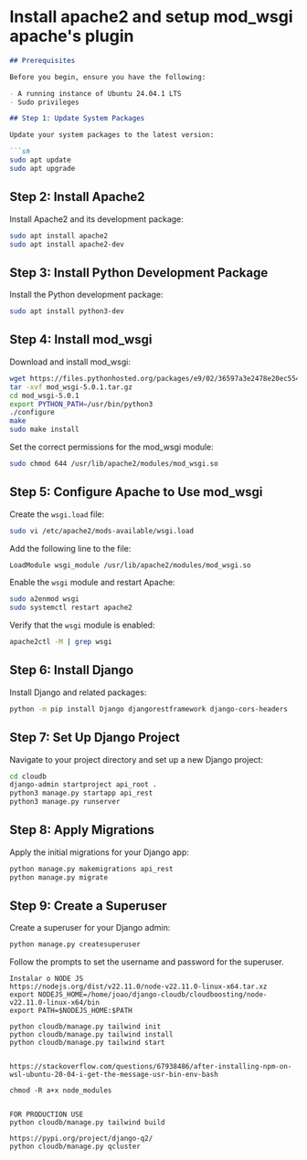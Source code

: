 # Install apache2 and setup mod_wsgi apache's plugin 
```markdown
## Prerequisites

Before you begin, ensure you have the following:

- A running instance of Ubuntu 24.04.1 LTS
- Sudo privileges

## Step 1: Update System Packages

Update your system packages to the latest version:

```sh
sudo apt update
sudo apt upgrade
```

## Step 2: Install Apache2

Install Apache2 and its development package:

```sh
sudo apt install apache2
sudo apt install apache2-dev
```

## Step 3: Install Python Development Package

Install the Python development package:

```sh
sudo apt install python3-dev
```

## Step 4: Install mod_wsgi

Download and install mod_wsgi:

```sh
wget https://files.pythonhosted.org/packages/e9/02/36597a3e2478e20ec55432dd153fd23067d2dc5ec736ae16ccc08905f8cb/mod_wsgi-5.0.1.tar.gz
tar -xvf mod_wsgi-5.0.1.tar.gz
cd mod_wsgi-5.0.1
export PYTHON_PATH=/usr/bin/python3
./configure
make
sudo make install
```

Set the correct permissions for the mod_wsgi module:

```sh
sudo chmod 644 /usr/lib/apache2/modules/mod_wsgi.so
```

## Step 5: Configure Apache to Use mod_wsgi

Create the `wsgi.load` file:

```sh
sudo vi /etc/apache2/mods-available/wsgi.load
```

Add the following line to the file:

```sh
LoadModule wsgi_module /usr/lib/apache2/modules/mod_wsgi.so
```

Enable the `wsgi` module and restart Apache:

```sh
sudo a2enmod wsgi
sudo systemctl restart apache2
```

Verify that the `wsgi` module is enabled:

```sh
apache2ctl -M | grep wsgi
```

## Step 6: Install Django

Install Django and related packages:

```sh
python -m pip install Django djangorestframework django-cors-headers
```

## Step 7: Set Up Django Project

Navigate to your project directory and set up a new Django project:

```sh
cd cloudb
django-admin startproject api_root .
python3 manage.py startapp api_rest
python3 manage.py runserver
```

## Step 8: Apply Migrations

Apply the initial migrations for your Django app:

```sh
python manage.py makemigrations api_rest
python manage.py migrate
```

## Step 9: Create a Superuser

Create a superuser for your Django admin:

```sh
python manage.py createsuperuser
```

Follow the prompts to set the username and password for the superuser.
```
Instalar o NODE JS
https://nodejs.org/dist/v22.11.0/node-v22.11.0-linux-x64.tar.xz
export NODEJS_HOME=/home/joao/django-cloudb/cloudboosting/node-v22.11.0-linux-x64/bin
export PATH=$NODEJS_HOME:$PATH

python cloudb/manage.py tailwind init
python cloudb/manage.py tailwind install
python cloudb/manage.py tailwind start


https://stackoverflow.com/questions/67938486/after-installing-npm-on-wsl-ubuntu-20-04-i-get-the-message-usr-bin-env-bash

chmod -R a+x node_modules


FOR PRODUCTION USE
python cloudb/manage.py tailwind build

https://pypi.org/project/django-q2/
python cloudb/manage.py qcluster